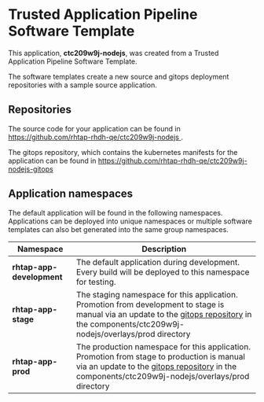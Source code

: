 # Trusted Application Pipeline Software Template

This application, **ctc209w9j-nodejs**, was created from a Trusted Application Pipeline Software Template.

The software templates create a new source and gitops deployment repositories with a sample source application. 

## Repositories

The source code for your application can be found in [https://github.com/rhtap-rhdh-qe/ctc209w9j-nodejs ](https://github.com/rhtap-rhdh-qe/ctc209w9j-nodejs ).
 
The gitops repository, which contains the kubernetes manifests for the application can be found in 
[https://github.com/rhtap-rhdh-qe/ctc209w9j-nodejs-gitops ](https://github.com/rhtap-rhdh-qe/ctc209w9j-nodejs-gitops ) 

## Application namespaces 

The default application will be found in the following namespaces. Applications can be deployed into unique namespaces or multiple software templates can also bet generated into the same group namespaces.  

|  Namespace   |  Description   |  
| -------- | -------- |   
| **rhtap-app-development** | The default application during development. Every build will be deployed to this namespace for testing. | 
| **rhtap-app-stage** | The staging namespace for this application. Promotion from development to stage is manual via an update to the [gitops repository](https://github.com/rhtap-rhdh-qe/ctc209w9j-nodejs-gitops ) in the components/ctc209w9j-nodejs/overlays/prod directory |  
| **rhtap-app-prod** | The production namespace for this application. Promotion from stage to production is manual via an update to the [gitops repository](https://github.com/rhtap-rhdh-qe/ctc209w9j-nodejs-gitops ) in the components/ctc209w9j-nodejs/overlays/prod directory | 
